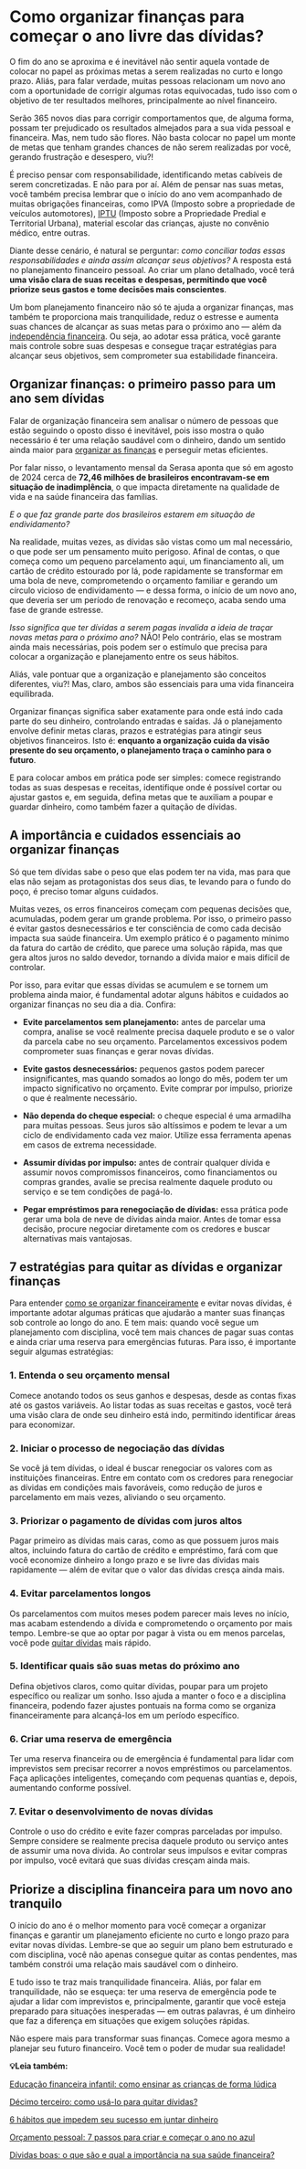 # Como organizar finanças para começar o ano livre das dívidas?

O fim do ano se aproxima e é inevitável não sentir aquela vontade de colocar no papel as próximas metas a serem realizadas no curto e longo prazo. Aliás, para falar verdade, muitas pessoas relacionam um novo ano com a oportunidade de corrigir algumas rotas equivocadas, tudo isso com o objetivo de ter resultados melhores, principalmente ao nível financeiro.

Serão 365 novos dias para corrigir comportamentos que, de alguma forma, possam ter prejudicado os resultados almejados para a sua vida pessoal e financeira. Mas, nem tudo são flores. Não basta colocar no papel um monte de metas que tenham grandes chances de não serem realizadas por você, gerando frustração e desespero, viu?!

É preciso pensar com responsabilidade, identificando metas cabíveis de serem concretizadas. E não para por aí. Além de pensar nas suas metas, você também precisa lembrar que o início do ano vem acompanhado de muitas obrigações financeiras, como IPVA (Imposto sobre a propriedade de veículos automotores), [IPTU](https://meubolso.mercadopago.com.br/o-que-iptu-como-funciona-e-para-onde-vai-o-dinheiro) (Imposto sobre a Propriedade Predial e Territorial Urbana), material escolar das crianças, ajuste no convênio médico, entre outras.

Diante desse cenário, é natural se perguntar: *como conciliar todas essas responsabilidades e ainda assim alcançar seus objetivos?* A resposta está no planejamento financeiro pessoal. Ao criar um plano detalhado, você terá **uma visão clara de suas receitas e despesas, permitindo que você priorize seus gastos e tome decisões mais conscientes**.

Um bom planejamento financeiro não só te ajuda a organizar finanças, mas também te proporciona mais tranquilidade, reduz o estresse e aumenta suas chances de alcançar as suas metas para o próximo ano — além da [independência financeira](https://meubolso.mercadopago.com.br/independencia-financeira-atraves-do-bom-historico-de-credito). Ou seja, ao adotar essa prática, você garante mais controle sobre suas despesas e consegue traçar estratégias para alcançar seus objetivos, sem comprometer sua estabilidade financeira.

## **Organizar finanças: o primeiro passo para um ano sem dívidas**

Falar de organização financeira sem analisar o número de pessoas que estão seguindo o oposto disso é inevitável, pois isso mostra o quão necessário é ter uma relação saudável com o dinheiro, dando um sentido ainda maior para [organizar as finanças](https://meubolso.mercadopago.com.br/quitar-divida-com-decimo-terceiro-salario) e perseguir metas eficientes.

Por falar nisso, o levantamento mensal da Serasa aponta que só em agosto de 2024 cerca de **72,46 milhões de brasileiros encontravam-se em situação de inadimplência**, o que impacta diretamente na qualidade de vida e na saúde financeira das famílias.

*E o que faz grande parte dos brasileiros estarem em situação de endividamento?*

Na realidade, muitas vezes, as dívidas são vistas como um mal necessário, o que pode ser um pensamento muito perigoso. Afinal de contas, o que começa como um pequeno parcelamento aqui, um financiamento ali, um cartão de crédito estourado por lá, pode rapidamente se transformar em uma bola de neve, comprometendo o orçamento familiar e gerando um círculo vicioso de endividamento — e dessa forma, o início de um novo ano, que deveria ser um período de renovação e recomeço, acaba sendo uma fase de grande estresse.

*Isso significa que ter dívidas a serem pagas invalida a ideia de traçar novas metas para o próximo ano?* NÃO! Pelo contrário, elas se mostram ainda mais necessárias, pois podem ser o estímulo que precisa para colocar a organização e planejamento entre os seus hábitos.

Aliás, vale pontuar que a organização e planejamento são conceitos diferentes, viu?! Mas, claro, ambos são essenciais para uma vida financeira equilibrada.

Organizar finanças significa saber exatamente para onde está indo cada parte do seu dinheiro, controlando entradas e saídas. Já o planejamento envolve definir metas claras, prazos e estratégias para atingir seus objetivos financeiros. Isto é: **enquanto a organização cuida da visão presente do seu orçamento, o planejamento traça o caminho para o futuro**.

E para colocar ambos em prática pode ser simples: comece registrando todas as suas despesas e receitas, identifique onde é possível cortar ou ajustar gastos e, em seguida, defina metas que te auxiliam a poupar e guardar dinheiro, como também fazer a quitação de dívidas.

## **A importância e cuidados essenciais ao organizar finanças**

Só que tem dívidas sabe o peso que elas podem ter na vida, mas para que elas não sejam as protagonistas dos seus dias, te levando para o fundo do poço, é preciso tomar alguns cuidados.

Muitas vezes, os erros financeiros começam com pequenas decisões que, acumuladas, podem gerar um grande problema. Por isso, o primeiro passo é evitar gastos desnecessários e ter consciência de como cada decisão impacta sua saúde financeira. Um exemplo prático é o pagamento mínimo da fatura do cartão de crédito, que parece uma solução rápida, mas que gera altos juros no saldo devedor, tornando a dívida maior e mais difícil de controlar.

Por isso, para evitar que essas dívidas se acumulem e se tornem um problema ainda maior, é fundamental adotar alguns hábitos e cuidados ao organizar finanças no seu dia a dia. Confira:

- **Evite parcelamentos sem planejamento:** antes de parcelar uma compra, analise se você realmente precisa daquele produto e se o valor da parcela cabe no seu orçamento. Parcelamentos excessivos podem comprometer suas finanças e gerar novas dívidas.

- **Evite gastos desnecessários:** pequenos gastos podem parecer insignificantes, mas quando somados ao longo do mês, podem ter um impacto significativo no orçamento. Evite comprar por impulso, priorize o que é realmente necessário.

- **Não dependa do cheque especial:** o cheque especial é uma armadilha para muitas pessoas. Seus juros são altíssimos e podem te levar a um ciclo de endividamento cada vez maior. Utilize essa ferramenta apenas em casos de extrema necessidade.

- **Assumir dívidas por impulso:** antes de contrair qualquer dívida e assumir novos compromissos financeiros, como financiamentos ou compras grandes, avalie se precisa realmente daquele produto ou serviço e se tem condições de pagá-lo.

- **Pegar empréstimos para renegociação de dívidas:** essa prática pode gerar uma bola de neve de dívidas ainda maior. Antes de tomar essa decisão, procure negociar diretamente com os credores e buscar alternativas mais vantajosas.

## 

## **7 estratégias para quitar as dívidas e organizar finanças**

Para entender [como se organizar financeiramente](https://meubolso.mercadopago.com.br/como-se-organizar-financeiramente-liquidacao-de-inverno) e evitar novas dívidas, é importante adotar algumas práticas que ajudarão a manter suas finanças sob controle ao longo do ano. E tem mais: quando você segue um planejamento com disciplina, você tem mais chances de pagar suas contas e ainda criar uma reserva para emergências futuras. Para isso, é importante seguir algumas estratégias:

### **1. Entenda o seu orçamento mensal**

Comece anotando todos os seus ganhos e despesas, desde as contas fixas até os gastos variáveis. Ao listar todas as suas receitas e gastos, você terá uma visão clara de onde seu dinheiro está indo, permitindo identificar áreas para economizar.

### **2. Iniciar o processo de negociação das dívidas**

Se você já tem dívidas, o ideal é buscar renegociar os valores com as instituições financeiras. Entre em contato com os credores para renegociar as dívidas em condições mais favoráveis, como redução de juros e parcelamento em mais vezes, aliviando o seu orçamento.

### **3. Priorizar o pagamento de dívidas com juros altos**

Pagar primeiro as dívidas mais caras, como as que possuem juros mais altos, incluindo fatura do cartão de crédito e empréstimo, fará com que você economize dinheiro a longo prazo e se livre das dívidas mais rapidamente — além de evitar que o valor das dívidas cresça ainda mais.

### **4. Evitar parcelamentos longos**

Os parcelamentos com muitos meses podem parecer mais leves no início, mas acabam estendendo a dívida e comprometendo o orçamento por mais tempo. Lembre-se que ao optar por pagar à vista ou em menos parcelas, você pode [quitar dívidas](https://meubolso.mercadopago.com.br/quitar-dividas-mesmo-desempregado) mais rápido.

### **5. Identificar quais são suas metas do próximo ano**

Defina objetivos claros, como quitar dívidas, poupar para um projeto específico ou realizar um sonho. Isso ajuda a manter o foco e a disciplina financeira, podendo fazer ajustes pontuais na forma como se organiza financeiramente para alcançá-los em um período específico.

### **6. Criar uma reserva de emergência**

Ter uma reserva financeira ou de emergência é fundamental para lidar com imprevistos sem precisar recorrer a novos empréstimos ou parcelamentos. Faça aplicações inteligentes, começando com pequenas quantias e, depois, aumentando conforme possível.

### **7. Evitar o desenvolvimento de novas dívidas**

Controle o uso do crédito e evite fazer compras parceladas por impulso. Sempre considere se realmente precisa daquele produto ou serviço antes de assumir uma nova dívida. Ao controlar seus impulsos e evitar compras por impulso, você evitará que suas dívidas cresçam ainda mais.

## **Priorize a disciplina financeira para um novo ano tranquilo**

O início do ano é o melhor momento para você começar a organizar finanças e garantir um planejamento eficiente no curto e longo prazo para evitar novas dívidas. Lembre-se que ao seguir um plano bem estruturado e com disciplina, você não apenas consegue quitar as contas pendentes, mas também constrói uma relação mais saudável com o dinheiro.

E tudo isso te traz mais tranquilidade financeira. Aliás, por falar em tranquilidade, não se esqueça: ter uma reserva de emergência pode te ajudar a lidar com imprevistos e, principalmente, garantir que você esteja preparado para situações inesperadas — em outras palavras, é um dinheiro que faz a diferença em situações que exigem soluções rápidas.

Não espere mais para transformar suas finanças. Comece agora mesmo a planejar seu futuro financeiro. Você tem o poder de mudar sua realidade!

**💡Leia também:**

[Educação financeira infantil: como ensinar as crianças de forma lúdica](https://meubolso.mercadopago.com.br/educacao-financeira-infantil-ludica)

[Décimo terceiro: como usá-lo para quitar dívidas?](https://meubolso.mercadopago.com.br/quitar-divida-com-decimo-terceiro-salario)

[6 hábitos que impedem seu sucesso em juntar dinheiro](https://meubolso.mercadopago.com.br/habitos-que-impedem-juntar-dinheiro)

[Orçamento pessoal: 7 passos para criar e começar o ano no azul](https://meubolso.mercadopago.com.br/faca-seu-orcamento-pessoal)

[Dívidas boas: o que são e qual a importância na sua saúde financeira?](https://meubolso.mercadopago.com.br/saude-financeira-dividas-boas)